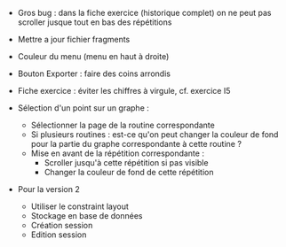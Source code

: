 - Gros bug : dans la fiche exercice (historique complet) on ne peut pas scroller jusque tout en bas des répétitions

- Mettre a jour fichier fragments

- Couleur du menu (menu en haut à droite)
- Bouton Exporter : faire des coins arrondis

- Fiche exercice : éviter les chiffres à virgule, cf. exercice I5

- Sélection d'un point sur un graphe :
    - Sélectionner la page de la routine correspondante
    - Si plusieurs routines : est-ce qu'on peut changer la couleur de fond pour la partie du graphe correspondante à cette routine ?
    - Mise en avant de la répétition correspondante :
        - Scroller jusqu'à cette répétition si pas visible
        - Changer la couleur de fond de cette répétition

- Pour la version 2
    - Utiliser le constraint layout
    - Stockage en base de données
    - Création session
    - Edition session

